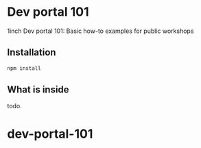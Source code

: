 # Dev portal 101
1inch Dev portal 101: Basic how-to examples for public workshops

## Installation 

```bash
npm install

```


## What is inside

todo.
# dev-portal-101
